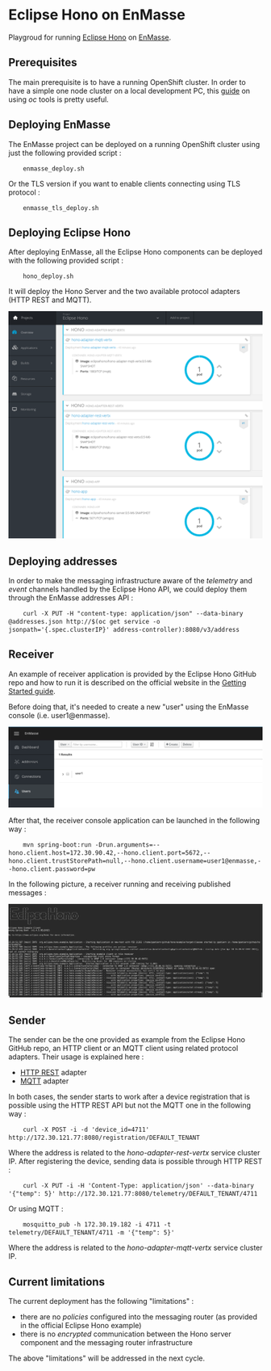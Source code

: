 # Eclipse Hono on EnMasse

Playgroud for running [Eclipse Hono](https://www.eclipse.org/hono) on [EnMasse](https://github.com/EnMasseProject/enmasse).

## Prerequisites

The main prerequisite is to have a running OpenShift cluster. In order to have a simple one node cluster on
a local development PC, this [guide](https://github.com/openshift/origin/blob/master/docs/cluster_up_down.md)
on using _oc_ tools is pretty useful.

## Deploying EnMasse

The EnMasse project can be deployed on a running OpenShift cluster using just the following provided script :

        enmasse_deploy.sh

Or the TLS version if you want to enable clients connecting using TLS protocol :

        enmasse_tls_deploy.sh

## Deploying Eclipse Hono

After deploying EnMasse, all the Eclipse Hono components can be deployed with the following provided script :

        hono_deploy.sh

It will deploy the Hono Server and the two available protocol adapters (HTTP REST and MQTT).

![Eclipse Hono deployment](./images/hono_deployment.png)

## Deploying addresses

In order to make the messaging infrastructure aware of the _telemetry_ and _event_ channels handled by the Eclipse Hono API,
we could deploy them through the EnMasse addresses API :

        curl -X PUT -H "content-type: application/json" --data-binary @addresses.json http://$(oc get service -o jsonpath='{.spec.clusterIP}' address-controller):8080/v3/address

## Receiver

An example of receiver application is provided by the Eclipse Hono GitHub repo and how to run it is described
on the official website in the [Getting Started guide](https://www.eclipse.org/hono/getting-started/).

Before doing that, it's needed to create a new "user" using the EnMasse console (i.e. user1@enmasse).

![User creation](./images/new_user.png)

After that, the receiver console application can be launched in the following way :

        mvn spring-boot:run -Drun.arguments=--hono.client.host=172.30.90.42,--hono.client.port=5672,--hono.client.trustStorePath=null,--hono.client.username=user1@enmasse,--hono.client.password=pw
        
In the following picture, a receiver running and receiving published messages :

![Receiver](./images/receiver.png)

## Sender

The sender can be the one provided as example from the Eclipse Hono GitHub repo, an HTTP client or an MQTT client using
related protocol adapters. Their usage is explained here :

* [HTTP REST](https://www.eclipse.org/hono/component/rest-adapter/) adapter
* [MQTT](https://www.eclipse.org/hono/component/mqtt-adapter/) adapter

In both cases, the sender starts to work after a device registration that is possible using the HTTP REST API but not
the MQTT one in the following way :

        curl -X POST -i -d 'device_id=4711' http://172.30.121.77:8080/registration/DEFAULT_TENANT

Where the address is related to the _hono-adapter-rest-vertx_ service cluster IP.
After registering the device, sending data is possible through HTTP REST :

        curl -X PUT -i -H 'Content-Type: application/json' --data-binary '{"temp": 5}' http://172.30.121.77:8080/telemetry/DEFAULT_TENANT/4711

Or using MQTT :

        mosquitto_pub -h 172.30.19.182 -i 4711 -t telemetry/DEFAULT_TENANT/4711 -m '{"temp": 5}'

Where the address is related to the _hono-adapter-mqtt-vertx_ service cluster IP.

## Current limitations

The current deployment has the following "limitations" :

* there are no _policies_ configured into the messaging router (as provided in the official Eclipse Hono example)
* there is no _encrypted_ communication between the Hono server component and the messaging router infrastructure 

The above "limitations" will be addressed in the next cycle.